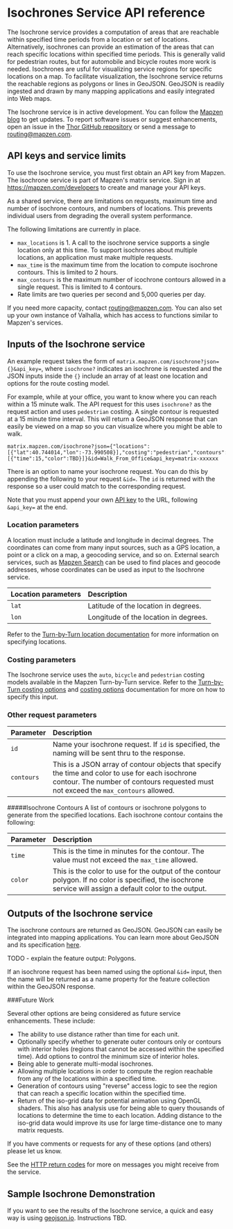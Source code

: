 # Isochrones Service API reference

The Isochrone service provides a computation of areas that are reachable within specified time periods from a location or set of locations. Alternatively, isochrones can provide an estimation of the areas that can reach specific locations within specified time periods. This is generally valid for pedestrian routes, but for automobile and bicycle routes more work is needed. Isochrones are usful for visualizing service regions for specific locations on a map. To facilitate visualization, the Isochrone service returns the reachable regions as polygons or lines in GeoJSON. GeoJSON is readily ingested and drawn by many mapping applications and easily integrated into Web maps.

The Isochrone service is in active development. You can follow the [Mapzen blog](https://mapzen.com/blog) to get updates. To report software issues or suggest enhancements, open an issue in the [Thor GitHub repository](https://github.com/valhalla/thor/issues) or send a message to [routing@mapzen.com](mailto:routing@mapzen.com).

## API keys and service limits

To use the Isochrone service, you must first obtain an API key from Mapzen. The isochrone service is part of Mapzen's matrix service. Sign in at https://mapzen.com/developers to create and manage your API keys.

As a shared service, there are limitations on requests, maximum time and number of isochrone contours, and numbers of locations. This prevents individual users from degrading the overall system performance.

The following limitations are currently in place.

* `max_locations` is  1. A call to the isochrone service supports a single location only at this time. To support isochrones about multiple locations, an application must make multiple requests.
* `max_time` is the maximum time from the location to compute isochrone contours. This is limited to 2 hours.
* `max_contours` is the maximum number of icochrone contours allowed in a single request. This is limited to 4 contours.
* Rate limits are two queries per second and 5,000 queries per day.

If you need more capacity, contact [routing@mapzen.com](mailto:routing@mapzen.com). You can also set up your own instance of Valhalla, which has access to functions similar to Mapzen's services.

## Inputs of the Isochrone service

An example request takes the form of `matrix.mapzen.com/isochrone?json={}&api_key=`, where `isochrone?` indicates an isochrone is requested and the JSON inputs inside the ``{}`` include an array of at least one location and options for the route costing model.

For example, while at your office, you want to know where you can reach within a 15 minute walk. The API request for this uses `isochrone?` as the request action and uses `pedestrian` costing. A single contour is requested at a 15 minute time interval. This will return a GeoJSON response that can easily be viewed on a map so you can visualize where you might be able to walk.

    matrix.mapzen.com/isochrone?json={"locations":[{"lat":40.744014,"lon":-73.990508}],"costing":"pedestrian","contours":[{"time":15,"color":TBD}]}&id=Walk_From_Office&api_key=matrix-xxxxxx

There is an option to name your isochrone request.  You can do this by appending the following to your request `&id=`.  The `id` is returned with the response so a user could match to the corresponding request.

Note that you must append your own [API key](https://mapzen.com/developers) to the URL, following `&api_key=` at the end.

### Location parameters

A location must include a latitude and longitude in decimal degrees. The coordinates can come from many input sources, such as a GPS location, a point or a click on a map, a geocoding service, and so on. External search services, such as [Mapzen Search](https://mapzen.com/documentation/search/) can be used to find places and geocode addresses, whose coordinates can be used as input to the Isochrone service.

| Location parameters | Description |
| :--------- | :----------- |
| `lat` | Latitude of the location in degrees. |
| `lon` | Longitude of the location in degrees. |

Refer to the [Turn-by-Turn location documentation](https://mapzen.com/documentation/turn-by-turn/api-reference/#locations) for more information on specifying locations.

### Costing parameters

The Isochrone service uses the `auto`, `bicycle` and `pedestrian` costing models available in the Mapzen Turn-by-Turn service. Refer to the [Turn-by-Turn costing options](https://mapzen.com/documentation/turn-by-turn/api-reference/#costing-models) and [costing options](https://mapzen.com/documentation/turn-by-turn/api-reference/#costing-options) documentation for more on how to specify this input.

### Other request parameters

| Parameter | Description |
| :------------------ | :----------- |
| `id` | Name your isochrone request. If `id` is specified, the naming will be sent thru to the response. |
| `contours` | This is a JSON array of contour objects that specify the time and color to use for each isochrone contour. The number of contours requested must not exceed the `max_contours` allowed.

#####Isochrone Contours
A list of contours or isochrone polygons to generate from the specified locations. Each isochrone contour contains the following:

| Parameter | Description |
| :------------------ | :----------- |
| `time` | This is the time in minutes for the contour. The value must not exceed the `max_time` allowed.
| `color` | This is the color to use for the output of the contour polygon. If no color is specified, the isochrone service will assign a default color to the output.

## Outputs of the Isochrone service

The isochrone contours are returned as GeoJSON. GeoJSON can easily be integrated into mapping applications. You can learn more about GeoJSON and its specification [here](http://geojson.org/).

TODO - explain the feature output: Polygons.

If an isochrone request has been named using the optional `&id=` input, then the name will be returned as a name property for the feature collection within the GeoJSON response.

###Future Work

Several other options are being considered as future service enhancements. These include:
* The ability to use distance rather than time for each unit.
* Optionally specify whether to generate outer contours only or contours with interior holes (regions that cannot be accessed within the specified time). Add options to control the minimum size of interior holes.
* Being able to generate multi-modal isochrones.
* Allowing multiple locations in order to compute the region reachable from any of the locations within a specified time.
* Generation of contours using "reverse" access logic to see the region that can reach a specific location within the specified time.
* Return of the iso-grid data for potential animation using OpenGL shaders. This also has analysis use for being able to query thousands of locations to determine the time to each location. Adding distance to the iso-grid data would improve its use for large time-distance one to many matrix requests.

If you have comments or requests for any of these options (and others) please let us know.

See the [HTTP return codes](https://mapzen.com/documentation/turn-by-turn/api-reference/#return-codes-and-conditions) for more on messages you might receive from the service.

## Sample Isochrone Demonstration

If you want to see the results of the Isochrone service, a quick and easy way is using [geojson.io](geojson.io.). Instructions TBD.
